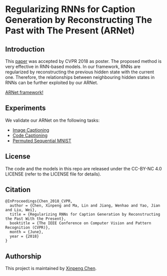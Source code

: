 # Regularizing RNNs for Caption Generation by Reconstructing The Past with The Present (ARNet)

## Introduction
This [paper](http://openaccess.thecvf.com/content_cvpr_2018/html/Chen_Regularizing_RNNs_for_CVPR_2018_paper.html) was accepted by CVPR 2018 as poster. The proposed method is very effective in RNN-based models.  In our framework, RNNs are regularized by reconstructing the previous hidden state with the current one. Therefore, the relationships between neighbouring hidden states in RNNs can be further exploited by our ARNet.

[ARNet framework!](https://ws1.sinaimg.cn/large/0069RVTdgy1fu8dkzjjcmj31kw0krdqu.jpg)

## Experiments
We validate our ARNet on the following tasks:
 - [Image Captioning](http://git.code.oa.com/laviechen/ARNet/tree/master/image_captioning)
 - [Code Captioning](http://git.code.oa.com/laviechen/ARNet/tree/master/code_captioning)
 - [Permuted Sequential MNIST](http://git.code.oa.com/laviechen/ARNet/tree/master/permuted_sequential_mnist)


## License
The code and the models in this repo are released under the CC-BY-NC 4.0 LICENSE (refer to the LICENSE file for details).


## Citation

    @InProceedings{Chen_2018_CVPR,
      author = {Chen, Xinpeng and Ma, Lin and Jiang, Wenhao and Yao, Jian and Liu, Wei},
      title = {Regularizing RNNs for Caption Generation by Reconstructing the Past With the Present},
      booktitle = {The IEEE Conference on Computer Vision and Pattern Recognition (CVPR)},
      month = {June},
      year = {2018}
    }


## Authorship
This project is maintained by [Xinpeng Chen](https://chenxinpeng.github.io/).
